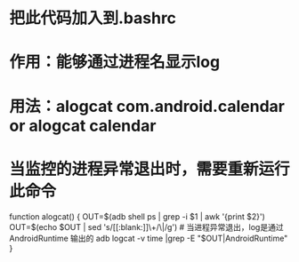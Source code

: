 # 把此代码加入到.bashrc
# 作用：能够通过进程名显示log
# 用法：alogcat com.android.calendar or alogcat calendar
# 当监控的进程异常退出时，需要重新运行此命令
function alogcat() {
    OUT=$(adb shell ps | grep -i $1 | awk '{print $2}')
    OUT=$(echo $OUT | sed 's/[[:blank:]]\+/\|/g')
    # 当进程异常退出，log是通过 AndroidRuntime 输出的
    adb logcat -v time  |grep -E "$OUT|AndroidRuntime"
}
